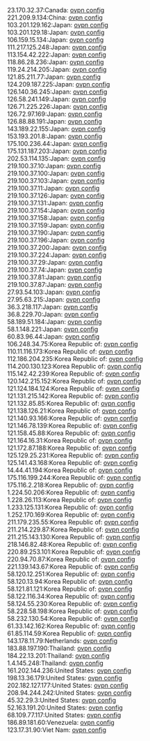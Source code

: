 23.170.32.37:Canada: [ovpn config](vpn/23_170_32_37.ovpn)  
221.209.9.134:China: [ovpn config](vpn/221_209_9_134.ovpn)  
103.201.129.162:Japan: [ovpn config](vpn/103_201_129_162.ovpn)  
103.201.129.18:Japan: [ovpn config](vpn/103_201_129_18.ovpn)  
106.159.15.134:Japan: [ovpn config](vpn/106_159_15_134.ovpn)  
111.217.125.248:Japan: [ovpn config](vpn/111_217_125_248.ovpn)  
113.154.42.222:Japan: [ovpn config](vpn/113_154_42_222.ovpn)  
118.86.28.236:Japan: [ovpn config](vpn/118_86_28_236.ovpn)  
119.24.214.205:Japan: [ovpn config](vpn/119_24_214_205.ovpn)  
121.85.211.77:Japan: [ovpn config](vpn/121_85_211_77.ovpn)  
124.209.187.225:Japan: [ovpn config](vpn/124_209_187_225.ovpn)  
126.140.36.245:Japan: [ovpn config](vpn/126_140_36_245.ovpn)  
126.58.241.149:Japan: [ovpn config](vpn/126_58_241_149.ovpn)  
126.71.225.226:Japan: [ovpn config](vpn/126_71_225_226.ovpn)  
126.72.97.169:Japan: [ovpn config](vpn/126_72_97_169.ovpn)  
126.88.88.191:Japan: [ovpn config](vpn/126_88_88_191.ovpn)  
143.189.22.155:Japan: [ovpn config](vpn/143_189_22_155.ovpn)  
153.193.201.8:Japan: [ovpn config](vpn/153_193_201_8.ovpn)  
175.100.236.44:Japan: [ovpn config](vpn/175_100_236_44.ovpn)  
175.131.187.203:Japan: [ovpn config](vpn/175_131_187_203.ovpn)  
202.53.114.135:Japan: [ovpn config](vpn/202_53_114_135.ovpn)  
219.100.37.10:Japan: [ovpn config](vpn/219_100_37_10.ovpn)  
219.100.37.100:Japan: [ovpn config](vpn/219_100_37_100.ovpn)  
219.100.37.103:Japan: [ovpn config](vpn/219_100_37_103.ovpn)  
219.100.37.11:Japan: [ovpn config](vpn/219_100_37_11.ovpn)  
219.100.37.126:Japan: [ovpn config](vpn/219_100_37_126.ovpn)  
219.100.37.131:Japan: [ovpn config](vpn/219_100_37_131.ovpn)  
219.100.37.154:Japan: [ovpn config](vpn/219_100_37_154.ovpn)  
219.100.37.158:Japan: [ovpn config](vpn/219_100_37_158.ovpn)  
219.100.37.159:Japan: [ovpn config](vpn/219_100_37_159.ovpn)  
219.100.37.190:Japan: [ovpn config](vpn/219_100_37_190.ovpn)  
219.100.37.196:Japan: [ovpn config](vpn/219_100_37_196.ovpn)  
219.100.37.200:Japan: [ovpn config](vpn/219_100_37_200.ovpn)  
219.100.37.224:Japan: [ovpn config](vpn/219_100_37_224.ovpn)  
219.100.37.29:Japan: [ovpn config](vpn/219_100_37_29.ovpn)  
219.100.37.74:Japan: [ovpn config](vpn/219_100_37_74.ovpn)  
219.100.37.81:Japan: [ovpn config](vpn/219_100_37_81.ovpn)  
219.100.37.87:Japan: [ovpn config](vpn/219_100_37_87.ovpn)  
27.93.54.103:Japan: [ovpn config](vpn/27_93_54_103.ovpn)  
27.95.63.215:Japan: [ovpn config](vpn/27_95_63_215.ovpn)  
36.3.218.117:Japan: [ovpn config](vpn/36_3_218_117.ovpn)  
36.8.229.70:Japan: [ovpn config](vpn/36_8_229_70.ovpn)  
58.189.51.184:Japan: [ovpn config](vpn/58_189_51_184.ovpn)  
58.1.148.221:Japan: [ovpn config](vpn/58_1_148_221.ovpn)  
60.83.96.44:Japan: [ovpn config](vpn/60_83_96_44.ovpn)  
106.248.34.75:Korea Republic of: [ovpn config](vpn/106_248_34_75.ovpn)  
110.11.116.173:Korea Republic of: [ovpn config](vpn/110_11_116_173.ovpn)  
112.186.204.235:Korea Republic of: [ovpn config](vpn/112_186_204_235.ovpn)  
114.200.130.123:Korea Republic of: [ovpn config](vpn/114_200_130_123.ovpn)  
115.142.42.239:Korea Republic of: [ovpn config](vpn/115_142_42_239.ovpn)  
120.142.215.152:Korea Republic of: [ovpn config](vpn/120_142_215_152.ovpn)  
121.124.184.124:Korea Republic of: [ovpn config](vpn/121_124_184_124.ovpn)  
121.131.215.142:Korea Republic of: [ovpn config](vpn/121_131_215_142.ovpn)  
121.132.85.85:Korea Republic of: [ovpn config](vpn/121_132_85_85.ovpn)  
121.138.126.21:Korea Republic of: [ovpn config](vpn/121_138_126_21.ovpn)  
121.140.93.166:Korea Republic of: [ovpn config](vpn/121_140_93_166.ovpn)  
121.146.78.139:Korea Republic of: [ovpn config](vpn/121_146_78_139.ovpn)  
121.158.45.88:Korea Republic of: [ovpn config](vpn/121_158_45_88.ovpn)  
121.164.16.31:Korea Republic of: [ovpn config](vpn/121_164_16_31.ovpn)  
121.172.87.188:Korea Republic of: [ovpn config](vpn/121_172_87_188.ovpn)  
125.129.25.231:Korea Republic of: [ovpn config](vpn/125_129_25_231.ovpn)  
125.141.43.168:Korea Republic of: [ovpn config](vpn/125_141_43_168.ovpn)  
14.44.41.194:Korea Republic of: [ovpn config](vpn/14_44_41_194.ovpn)  
175.116.199.244:Korea Republic of: [ovpn config](vpn/175_116_199_244.ovpn)  
175.116.2.218:Korea Republic of: [ovpn config](vpn/175_116_2_218.ovpn)  
1.224.50.206:Korea Republic of: [ovpn config](vpn/1_224_50_206.ovpn)  
1.228.26.113:Korea Republic of: [ovpn config](vpn/1_228_26_113.ovpn)  
1.233.125.131:Korea Republic of: [ovpn config](vpn/1_233_125_131.ovpn)  
1.252.170.169:Korea Republic of: [ovpn config](vpn/1_252_170_169.ovpn)  
211.179.235.55:Korea Republic of: [ovpn config](vpn/211_179_235_55.ovpn)  
211.214.229.87:Korea Republic of: [ovpn config](vpn/211_214_229_87.ovpn)  
211.215.143.130:Korea Republic of: [ovpn config](vpn/211_215_143_130.ovpn)  
218.146.82.48:Korea Republic of: [ovpn config](vpn/218_146_82_48.ovpn)  
220.89.253.101:Korea Republic of: [ovpn config](vpn/220_89_253_101.ovpn)  
220.94.70.87:Korea Republic of: [ovpn config](vpn/220_94_70_87.ovpn)  
221.139.143.67:Korea Republic of: [ovpn config](vpn/221_139_143_67.ovpn)  
58.120.12.251:Korea Republic of: [ovpn config](vpn/58_120_12_251.ovpn)  
58.120.13.94:Korea Republic of: [ovpn config](vpn/58_120_13_94.ovpn)  
58.121.81.121:Korea Republic of: [ovpn config](vpn/58_121_81_121.ovpn)  
58.122.116.34:Korea Republic of: [ovpn config](vpn/58_122_116_34.ovpn)  
58.124.55.230:Korea Republic of: [ovpn config](vpn/58_124_55_230.ovpn)  
58.228.58.198:Korea Republic of: [ovpn config](vpn/58_228_58_198.ovpn)  
58.232.130.54:Korea Republic of: [ovpn config](vpn/58_232_130_54.ovpn)  
61.33.142.162:Korea Republic of: [ovpn config](vpn/61_33_142_162.ovpn)  
61.85.114.59:Korea Republic of: [ovpn config](vpn/61_85_114_59.ovpn)  
143.178.11.79:Netherlands: [ovpn config](vpn/143_178_11_79.ovpn)  
183.88.197.190:Thailand: [ovpn config](vpn/183_88_197_190.ovpn)  
184.22.13.201:Thailand: [ovpn config](vpn/184_22_13_201.ovpn)  
1.4.145.248:Thailand: [ovpn config](vpn/1_4_145_248.ovpn)  
161.202.144.236:United States: [ovpn config](vpn/161_202_144_236.ovpn)  
198.13.36.179:United States: [ovpn config](vpn/198_13_36_179.ovpn)  
202.182.127.177:United States: [ovpn config](vpn/202_182_127_177.ovpn)  
208.94.244.242:United States: [ovpn config](vpn/208_94_244_242.ovpn)  
45.32.29.3:United States: [ovpn config](vpn/45_32_29_3.ovpn)  
52.163.191.20:United States: [ovpn config](vpn/52_163_191_20.ovpn)  
68.109.77.117:United States: [ovpn config](vpn/68_109_77_117.ovpn)  
186.89.181.60:Venezuela: [ovpn config](vpn/186_89_181_60.ovpn)  
123.17.31.90:Viet Nam: [ovpn config](vpn/123_17_31_90.ovpn)  
